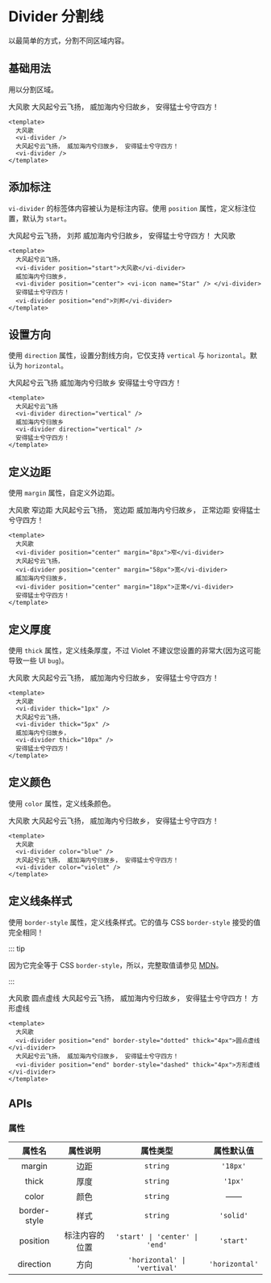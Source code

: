 # Divider 分割线

以最简单的方式，分割不同区域内容。

## 基础用法

用以分割区域。

<div class="examples">
  大风歌
  <vi-divider /> 
  大风起兮云飞扬， 威加海内兮归故乡， 安得猛士兮守四方！ 
  <vi-divider />
</div>

```vue
<template>
  大风歌
  <vi-divider /> 
  大风起兮云飞扬， 威加海内兮归故乡， 安得猛士兮守四方！ 
  <vi-divider />
</template>
```

## 添加标注

`vi-divider` 的标签体内容被认为是标注内容。使用 `position` 属性，定义标注位置，默认为 `start`。

<div class="examples">
  大风起兮云飞扬，
  <vi-divider position="start">刘邦</vi-divider>
  威加海内兮归故乡，
  <vi-divider position="center"> <vi-icon name="Star" /> </vi-divider>
  安得猛士兮守四方！
  <vi-divider position="end">大风歌</vi-divider>
</div>

```vue
<template>
  大风起兮云飞扬，
  <vi-divider position="start">大风歌</vi-divider>
  威加海内兮归故乡，
  <vi-divider position="center"> <vi-icon name="Star" /> </vi-divider>
  安得猛士兮守四方！
  <vi-divider position="end">刘邦</vi-divider>
</template>
```

## 设置方向

使用 `direction` 属性，设置分割线方向，它仅支持 `vertical` 与 `horizontal`。默认为 `horizontal`。

<div class="examples">
  大风起兮云飞扬
  <vi-divider direction="vertical" />
  威加海内兮归故乡
  <vi-divider direction="vertical" />
  安得猛士兮守四方！
</div>

```vue
<template>
  大风起兮云飞扬
  <vi-divider direction="vertical" />
  威加海内兮归故乡
  <vi-divider direction="vertical" />
  安得猛士兮守四方！
</template>
```

## 定义边距

使用 `margin` 属性，自定义外边距。

<div class="examples">
  大风歌
  <vi-divider position="center" margin="8px">窄边距</vi-divider>
  大风起兮云飞扬，
  <vi-divider position="center" margin="58px">宽边距</vi-divider>
  威加海内兮归故乡，
  <vi-divider position="center" margin="18px">正常边距</vi-divider>
  安得猛士兮守四方！
</div>

```vue
<template>
  大风歌
  <vi-divider position="center" margin="8px">窄</vi-divider>
  大风起兮云飞扬，
  <vi-divider position="center" margin="58px">宽</vi-divider>
  威加海内兮归故乡，
  <vi-divider position="center" margin="18px">正常</vi-divider>
  安得猛士兮守四方！
</template>
```

## 定义厚度

使用 `thick` 属性，定义线条厚度，不过 Violet 不建议您设置的非常大(因为这可能导致一些 UI `bug`)。

<div class="examples">
  大风歌
  <vi-divider thick="1px" />
  大风起兮云飞扬，
  <vi-divider thick="5px" />
  威加海内兮归故乡，
  <vi-divider thick="10px" />
  安得猛士兮守四方！
</div>

```vue
<template>
  大风歌
  <vi-divider thick="1px" />
  大风起兮云飞扬，
  <vi-divider thick="5px" />
  威加海内兮归故乡，
  <vi-divider thick="10px" />
  安得猛士兮守四方！
</template>
```

## 定义颜色

使用 `color` 属性，定义线条颜色。

<div class="examples">
  大风歌
  <vi-divider color="blue" />
  大风起兮云飞扬， 威加海内兮归故乡， 安得猛士兮守四方！
  <vi-divider color="violet" />
</div>

```vue
<template>
  大风歌
  <vi-divider color="blue" />
  大风起兮云飞扬， 威加海内兮归故乡， 安得猛士兮守四方！
  <vi-divider color="violet" />
</template>
```

## 定义线条样式

使用 `border-style` 属性，定义线条样式。它的值与 CSS `border-style` 接受的值完全相同！

::: tip

因为它完全等于 CSS `border-style`，所以，完整取值请参见 [MDN](https://developer.mozilla.org/zh-CN/docs/Web/CSS/border-style)。

:::

<div class="examples">
  大风歌
  <vi-divider position="end" border-style="dotted" thick="4px">圆点虚线</vi-divider>
  大风起兮云飞扬， 威加海内兮归故乡， 安得猛士兮守四方！
  <vi-divider position="end" border-style="dashed" thick="4px">方形虚线</vi-divider>
</div>

```vue
<template>
  大风歌
  <vi-divider position="end" border-style="dotted" thick="4px">圆点虚线</vi-divider>
  大风起兮云飞扬， 威加海内兮归故乡， 安得猛士兮守四方！
  <vi-divider position="end" border-style="dashed" thick="4px">方形虚线</vi-divider>
</template>
```

## APIs

### 属性

| 属性名 | 属性说明 | 属性类型 | 属性默认值 |
| :---: | :---: | :---: | :---: |
| margin | 边距 | `string` | `'18px'` |
| thick | 厚度 | `string` | `'1px'` |
| color | 颜色 | `string` | —— |
| border-style | 样式 | `string` | `'solid'` |
| position | 标注内容的位置 | `'start' \| 'center' \| 'end'` | `'start'` |
| direction | 方向 | `'horizontal' \| 'vertival'` | `'horizontal'` |